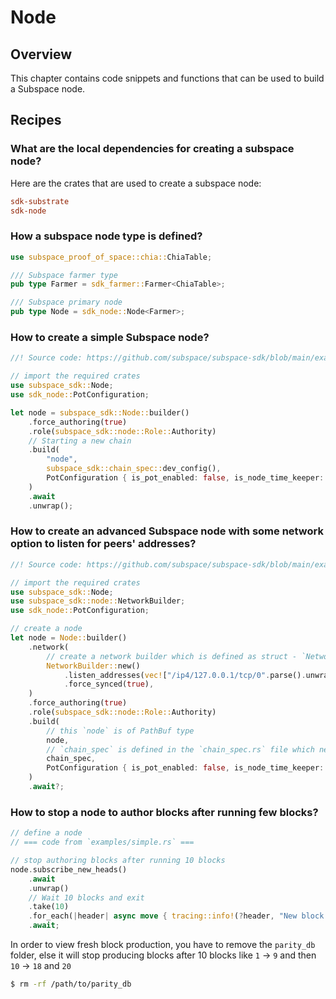 # Node

## Overview

This chapter contains code snippets and functions that can be used to build a Subspace node.

## Recipes

### What are the local dependencies for creating a subspace node?

Here are the crates that are used to create a subspace node:

```toml
sdk-substrate
sdk-node
```

### How a subspace node type is defined?

```rust
use subspace_proof_of_space::chia::ChiaTable;

/// Subspace farmer type
pub type Farmer = sdk_farmer::Farmer<ChiaTable>;

/// Subspace primary node
pub type Node = sdk_node::Node<Farmer>;
```

### How to create a simple Subspace node?

```rust
//! Source code: https://github.com/subspace/subspace-sdk/blob/main/examples/simple.rs

// import the required crates
use subspace_sdk::Node;
use sdk_node::PotConfiguration;

let node = subspace_sdk::Node::builder()
    .force_authoring(true)
    .role(subspace_sdk::node::Role::Authority)
    // Starting a new chain
    .build(
        "node",
        subspace_sdk::chain_spec::dev_config(),
        PotConfiguration { is_pot_enabled: false, is_node_time_keeper: true },
    )
    .await
    .unwrap();
```

### How to create an advanced Subspace node with some network option to listen for peers' addresses?

```rust
//! Source code: https://github.com/subspace/subspace-sdk/blob/main/examples/sync.rs

// import the required crates
use subspace_sdk::Node;
use subspace_sdk::node::NetworkBuilder;
use sdk_node::PotConfiguration;

// create a node
let node = Node::builder()
    .network(
        // create a network builder which is defined as struct - `Network` to be called as `NetworkBuilder`
        NetworkBuilder::new()
            .listen_addresses(vec!["/ip4/127.0.0.1/tcp/0".parse().unwrap()])
            .force_synced(true),
    )
    .force_authoring(true)
    .role(subspace_sdk::node::Role::Authority)
    .build(
        // this `node` is of PathBuf type
        node,
        // `chain_spec` is defined in the `chain_spec.rs` file which needs to be read.
        chain_spec,
        PotConfiguration { is_pot_enabled: false, is_node_time_keeper: true },
    )
    .await?;
```

### How to stop a node to author blocks after running few blocks?

```rust
// define a node
// === code from `examples/simple.rs` ===

// stop authoring blocks after running 10 blocks
node.subscribe_new_heads()
    .await
    .unwrap()
    // Wait 10 blocks and exit
    .take(10)
    .for_each(|header| async move { tracing::info!(?header, "New block!") })
    .await;
```

In order to view fresh block production, you have to remove the `parity_db` folder, else it will stop producing blocks after 10 blocks like `1` -> `9` and then `10` -> `18` and `20`

```sh
$ rm -rf /path/to/parity_db
```

